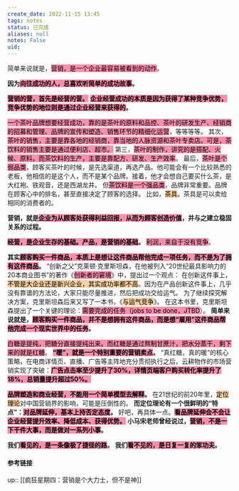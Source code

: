 ```yaml
---
create_date: 2022-11-15 13:45
tags: notes
status: 已完成
aliases: null
notes: False
uid: 
---
```


简单来说就是，<mark style="background: #FF5582A6;">营销，是一个企业最容易被看到的动作</mark>。

**因为<mark style="background: #FF5582A6;">向往成功的人，总喜欢听简单的成功故事</mark>。**

**<mark style="background: #FF5582A6;">营销的营，首先是经营的营。</mark>**
**<mark style="background: #FF5582A6;">企业经营成功的本质是因为获得了某种竞争优势，竞争优势的地位则是通过企业经营来获得的</mark>。**

<mark style="background: #FF5582A6;">一个茶叶品牌想要经营成功，靠的是茶叶的原料和品控、茶叶的研发生产、经销商的招募和管理、品牌的宣传和塑造、销售环节的精细化运营</mark>，等等等等。
其次，<mark style="background: #FF5582A6;">茶叶的销售，主要是靠各地的经销商，靠当地的人脉资源和茶叶专卖店。可是，茶饮料的销售主要是通过便利店、超市。</mark>
第三，<mark style="background: #FF5582A6;">茶叶的制作，讲究的是搭配、火候、原料。而茶饮料的生产，主要是靠配方、研发、生产效率</mark>。
最后，<mark style="background: #FF5582A6;">茶叶是个弱品类</mark>，顾客买茶叶的时候，是先选渠道，再选产品。他可能会有一个比较熟悉的老板，他相信的是这个人，而不是某个品牌。接着，他才会想自己要买什么茶，是大红袍、铁观音，还是西湖龙井。
但<mark style="background: #FF5582A6;">茶饮料是一个强品类</mark>，品牌非常重要。品牌在顾客心中的排名，甚至直接决定了顾客的选择。
比如，<mark style="background: #FFB86CA6;">茶具</mark>。茶具是可以卖给相同的消费者的。

**营销，就是<mark style="background: #FF5582A6;">企业为从顾客处获得利益回报，从而为顾客创造价值</mark>，并与之建立稳固关系的过程。**

**<mark style="background: #FF5582A6;">经营，是企业生存的基础。产品，是营销的基础</mark>。**
<mark style="background: #FF5582A6;">利润，来自于没有竞争</mark>。

**其实<mark style="background: #FF5582A6;">顾客购买一件商品，本质上是想让这件商品帮他完成一项任务，而不是为了拥有这件商品</mark>。**
“创新之父”克莱顿·克里斯坦森，在他被列入“20世纪最具影响力的20本商业图书”的著作《<mark style="background: #FF5582A6;">创新者的窘境</mark>》中，提出过一个观点：
在创新这件事上，<mark style="background: #FFB86CA6;">不管是大企业还是新兴企业，其实成功率都不高</mark>。因为在产品创新这件事上，几乎没有靠谱的方法论，大家只能尽量推进，然后把成功交给运气。
为了继续探究解决方案，克里斯坦森后来又写了一本书，《<mark style="background: #FFB86CA6;">与运气竞争</mark>》。
在这本书里，克里斯坦森提出了一个关键的理论：<mark style="background: #FF5582A6;">需要完成的任务（jobs to be done，JTBD</mark>）。
**简单来说就是，<mark style="background: #FF5582A6;">顾客购买一件商品，并不是想拥有这件商品，而是想“雇用”这件商品帮他完成一个现实世界中的任务</mark>。**

<mark style="background: #FF5582A6;">白糖是提纯，把糖分直接提纯出来。而红糖是通过熬制甘蔗汁，把水分蒸干，剩下来的就是红糖</mark>。
**<mark style="background: #FF5582A6;">“暖”，就是一个特别重要的营销卖点</mark>。**
“真红糖，真的暖”的核心策略，在电商详情页、直播、广告等主阵地充分贯彻执行之后，云耕物作的市场营销实现了突破：**<mark style="background: #FF5582A6;">广告点击率至少提升了30%，详情页端客户购买转化率提升了18%，总销量提升超过50%。</mark>**

**<mark style="background: #FF5582A6;">品牌塑造和商业经营，不能用一个简单模型去解释</mark>。**
在21世纪的前20年里，<mark style="background: #FFB86CA6;">定位理论</mark>对中国营销界的影响，可能是压倒性的。
**而定位理论有一个很鲜明的“特点”：<mark style="background: #FF5582A6;">对品牌延伸，基本上持否定态度</mark>。**
好吧，再具体一点。**<mark style="background: #FF5582A6;">看品牌延伸会不会让企业经营提升效率、降低成本、获得优势。</mark>**
**小马宋老师曾经说过，<mark style="background: #FF5582A6;">营销，不是一下干件大事，而是做对一系列小事</mark>。**

**我们<mark style="background: #FF5582A6;">看见的，是一条像极了捷径的路</mark>。**
**我们<mark style="background: #FF5582A6;">看不见的，是日复一复的笨功夫</mark>。**

#### 参考链接

up:: [[疯狂星期四：营销是个大力士，但不是神]]